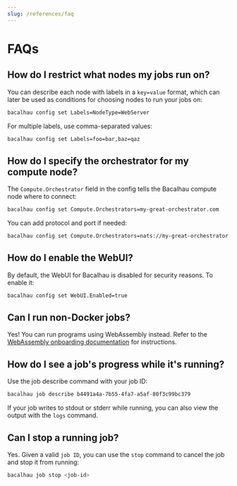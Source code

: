 ```yaml
---
slug: /references/faq
---
```


# FAQs

## How do I restrict what nodes my jobs run on?

You can describe each node with labels in a `key=value` format, which can later be used as conditions for choosing nodes to run your jobs on:

```bash
bacalhau config set Labels=NodeType=WebServer
```

For multiple labels, use comma-separated values:

```bash
bacalhau config set Labels=foo=bar,baz=qaz
```

## How do I specify the orchestrator for my compute node?

The `Compute.Orchestrator` field in the config tells the Bacalhau compute node where to connect:

```bash
bacalhau config set Compute.Orchestrators=my-great-orchestrator.com
```

You can add protocol and port if needed:

```bash
bacalhau config set Compute.Orchestrators=nats://my-great-orchestrator.com:4222
```

## How do I enable the WebUI?

By default, the WebUI for Bacalhau is disabled for security reasons. To enable it:

```bash
bacalhau config set WebUI.Enabled=true
```

## Can I run non-Docker jobs?

Yes! You can run programs using WebAssembly instead. Refer to the [WebAssembly onboarding documentation](../../references/developers/workload-onboarding/wasm.md) for instructions.

## How do I see a job's progress while it's running?

Use the job describe command with your job ID:

```bash
bacalhau job describe b4491a4a-7b55-4fa7-a5af-80f3c99bc379
```

If your job writes to stdout or stderr while running, you can also view the output with the `logs` command.

## Can I stop a running job?

Yes. Given a valid `job ID`, you can use the `stop` command to cancel the job and stop it from running:

```bash
bacalhau job stop <job-id>
```
